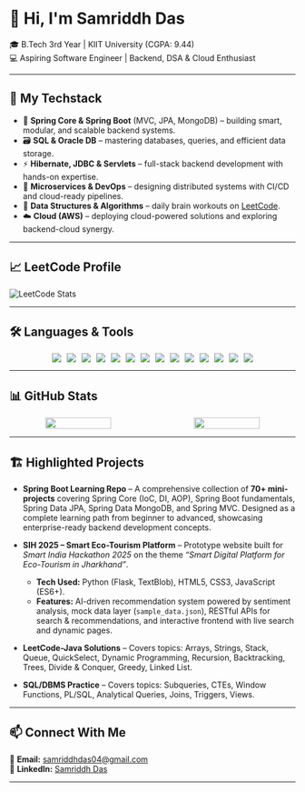 # 👋 Hi, I'm Samriddh Das  

🎓 B.Tech 3rd Year | KIIT University (CGPA: 9.44)  
💻 Aspiring Software Engineer | Backend, DSA & Cloud Enthusiast  

---

## 🚀 My Techstack
- 🍃 **Spring Core & Spring Boot** (MVC, JPA, MongoDB) – building smart, modular, and scalable backend systems.  
- 🗃️ **SQL & Oracle DB** – mastering databases, queries, and efficient data storage.  
- ⚡ **Hibernate, JDBC & Servlets** – full-stack backend development with hands-on expertise.  
- 🐳 **Microservices & DevOps** – designing distributed systems with CI/CD and cloud-ready pipelines.  
- 🧠 **Data Structures & Algorithms** – daily brain workouts on [LeetCode](https://leetcode.com/u/sammy16/).  
- ☁️ **Cloud (AWS)** – deploying cloud-powered solutions and exploring backend-cloud synergy.
---

## 📈 LeetCode Profile
![LeetCode Stats](https://leetcard.jacoblin.cool/sammy16?theme=unicorn&font=Sahitya&ext=heatmap&height=200&width=850)


---

## 🛠️ Languages & Tools  
<div align="center"> <div style="display: inline-flex; flex-wrap: wrap; gap: 10px; justify-content: center;"> 
  <!-- Core language first --> 
  <img src="https://img.shields.io/badge/Java-ED8B00?style=for-the-badge&logo=java&logoColor=white"/> 
  <!-- Core framework stack --> 
  <img src="https://img.shields.io/badge/SpringBoot-6DB33F?style=for-the-badge&logo=springboot&logoColor=white"/> 
  <img src="https://img.shields.io/badge/Hibernate-59666C?style=for-the-badge&logo=hibernate&logoColor=white"/> 
  <img src="https://img.shields.io/badge/JDBC-007396?style=for-the-badge&logo=java&logoColor=white"/> 
  <img src="https://img.shields.io/badge/Servlet-FF6F00?style=for-the-badge&logo=oracle&logoColor=white"/> 
  <!-- Build tools --> 
  <img src="https://img.shields.io/badge/Maven-C71A36?style=for-the-badge&logo=apachemaven&logoColor=white"/> 
  <img src="https://img.shields.io/badge/Gradle-02303A?style=for-the-badge&logo=gradle&logoColor=white"/> 
  <!-- Databases --> 
  <img src="https://img.shields.io/badge/MySQL-4479A1?style=for-the-badge&logo=mysql&logoColor=white"/> 
  <img src="https://img.shields.io/badge/Oracle-F80000?style=for-the-badge&logo=oracle&logoColor=white"/> 
  <img src="https://img.shields.io/badge/MongoDB-4EA94B?style=for-the-badge&logo=mongodb&logoColor=white"/>
  <!-- Server/runtime -->
  <img src="https://img.shields.io/badge/Tomcat-F8DC75?style=for-the-badge&logo=apachetomcat&logoColor=black"/> 
  <!-- VCS / hosting --> 
  <img src="https://img.shields.io/badge/Git-F05032?style=for-the-badge&logo=git&logoColor=white"/> 
  <img src="https://img.shields.io/badge/GitHub-181717?style=for-the-badge&logo=github&logoColor=white"/> 
  <!-- Cloud --> 
  <img src="https://img.shields.io/badge/AWS-FF9900?style=for-the-badge&logo=amazonaws&logoColor=white"/> </div> </div>

---

## 📊 GitHub Stats  

<div align="center" style="display: flex; justify-content: center; gap: 20px; flex-wrap: wrap;">
  <img src="https://github-readme-stats.vercel.app/api?username=samriddh16&show_icons=true&theme=cobalt&hide_border=false" width="48%"/>
  <img src="https://github-readme-stats.vercel.app/api/top-langs/?username=samriddh16&layout=compact&theme=cobalt&hide_border=false" width="48%"/>
</div>

---

## 🏗️ Highlighted Projects  
- **Spring Boot Learning Repo** – A comprehensive collection of **70+ mini-projects** covering Spring Core (IoC, DI, AOP), Spring Boot fundamentals, Spring Data JPA, Spring Data MongoDB, and Spring MVC. Designed as a complete learning path from beginner to advanced, showcasing enterprise-ready backend development concepts.  

- **SIH 2025 – Smart Eco-Tourism Platform** – Prototype website built for *Smart India Hackathon 2025* on the theme *“Smart Digital Platform for Eco-Tourism in Jharkhand”*.  
  - **Tech Used:** Python (Flask, TextBlob), HTML5, CSS3, JavaScript (ES6+).  
  - **Features:** AI-driven recommendation system powered by sentiment analysis, mock data layer (`sample_data.json`), RESTful APIs for search & recommendations, and interactive frontend with live search and dynamic pages.  

- **LeetCode-Java Solutions** – Covers topics: Arrays, Strings, Stack, Queue, QuickSelect, Dynamic Programming, Recursion, Backtracking, Trees, Divide & Conquer, Greedy, Linked List.  

- **SQL/DBMS Practice** – Covers topics: Subqueries, CTEs, Window Functions, PL/SQL, Analytical Queries, Joins, Triggers, Views.

---

## 📫 Connect With Me  
📧 **Email:** samriddhdas04@gmail.com  
💼 **LinkedIn:** [Samriddh Das](https://www.linkedin.com/in/samriddh-das-b61378281/)  

---
